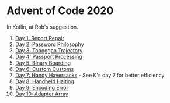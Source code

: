 # Advent of Code 2020
In Kotlin, at Rob's suggestion.

1. [Day 1: Report Repair](./Day%201/Day_1.kt)
2. [Day 2: Password Philosophy](./Day%202/Day_2.kt)
3. [Day 3: Toboggan Trajectory](./Day%203/Day_3.kt)
4. [Day 4: Passport Processing](./Day%204/Day_4.kt)
5. [Day 5: Binary Boarding](./Day%205/Day_5.kt)
6. [Day 6: Custom Customs](./Day%206/Day_6.kt)
7. [Day 7: Handy Haversacks](./Day%207/Day_7.kt) - See K's day 7 for better efficiency
8. [Day 8: Handheld Halting](./Day%208/Day_8.kt)
9. [Day 9: Encoding Error](./Day%209/Day_9.kt)
10. [Day 10: Adapter Array](./Day%2010/Day_10.kt)